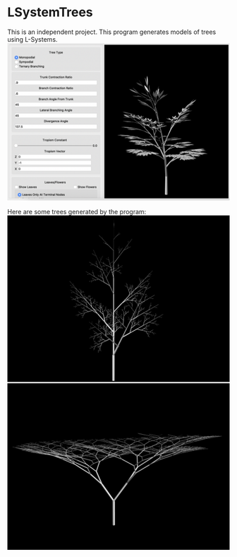 # LSystemTrees
This is an independent project. This program generates models of trees using L-Systems.
![alt text](https://github.com/andrewkpeterson/LSystemTrees/blob/master/images/ui.png)

Here are some trees generated by the program:
![alt text](https://github.com/andrewkpeterson/LSystemTrees/blob/master/images/basic_tree.png)
![alt text](https://github.com/andrewkpeterson/LSystemTrees/blob/master/images/tree2.png)
